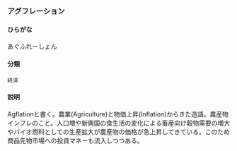 <div style="display:none;">

## [あ行](securities-terms?id=あ行)

</div>

### アグフレーション

#### ひらがな

あぐふれーしょん

#### 分類

`経済`

#### 説明

Agflationと書く。農業(Agriculture)と物価上昇(Inflation)からきた造語。農産物インフレのこと。人口増や新興国の食生活の変化による畜産向け穀物需要の増大やバイオ燃料としての生産拡大が農産物の価格が急上昇してきている。このため商品先物市場への投資マネーも流入しつつある。

<div style="display:none;">

## [か行](securities-terms?id=か行)
## [さ行](securities-terms?id=さ行)
## [た行](securities-terms?id=た行)
## [な行](securities-terms?id=な行)
## [は行](securities-terms?id=は行)
## [ま行](securities-terms?id=ま行)
## [や行](securities-terms?id=や行)
## [ら行](securities-terms?id=ら行)
## [わ行](securities-terms?id=わ行)
## [英数字・記号](securities-terms?id=英数字・記号)

</div>

